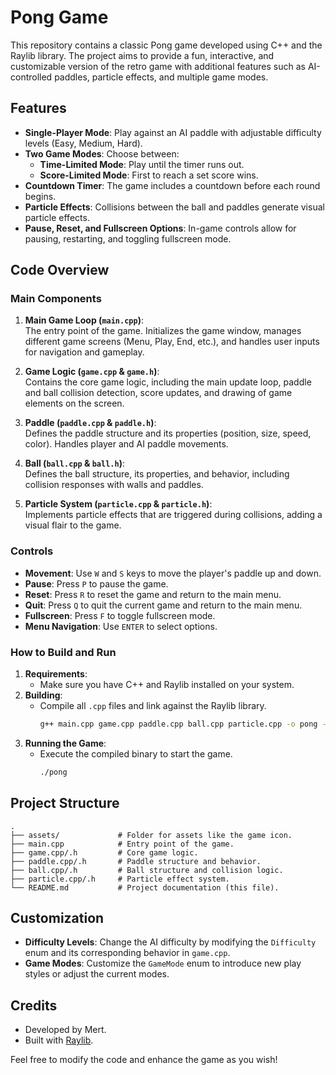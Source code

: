 
# Pong Game

This repository contains a classic Pong game developed using C++ and the Raylib library. The project aims to provide a fun, interactive, and customizable version of the retro game with additional features such as AI-controlled paddles, particle effects, and multiple game modes.

## Features
- **Single-Player Mode**: Play against an AI paddle with adjustable difficulty levels (Easy, Medium, Hard).
- **Two Game Modes**: Choose between:
  - **Time-Limited Mode**: Play until the timer runs out.
  - **Score-Limited Mode**: First to reach a set score wins.
- **Countdown Timer**: The game includes a countdown before each round begins.
- **Particle Effects**: Collisions between the ball and paddles generate visual particle effects.
- **Pause, Reset, and Fullscreen Options**: In-game controls allow for pausing, restarting, and toggling fullscreen mode.

## Code Overview

### Main Components
1. **Main Game Loop (`main.cpp`)**:  
   The entry point of the game. Initializes the game window, manages different game screens (Menu, Play, End, etc.), and handles user inputs for navigation and gameplay.

2. **Game Logic (`game.cpp` & `game.h`)**:  
   Contains the core game logic, including the main update loop, paddle and ball collision detection, score updates, and drawing of game elements on the screen.

3. **Paddle (`paddle.cpp` & `paddle.h`)**:  
   Defines the paddle structure and its properties (position, size, speed, color). Handles player and AI paddle movements.

4. **Ball (`ball.cpp` & `ball.h`)**:  
   Defines the ball structure, its properties, and behavior, including collision responses with walls and paddles.

5. **Particle System (`particle.cpp` & `particle.h`)**:  
   Implements particle effects that are triggered during collisions, adding a visual flair to the game.

### Controls
- **Movement**: Use `W` and `S` keys to move the player's paddle up and down.
- **Pause**: Press `P` to pause the game.
- **Reset**: Press `R` to reset the game and return to the main menu.
- **Quit**: Press `Q` to quit the current game and return to the main menu.
- **Fullscreen**: Press `F` to toggle fullscreen mode.
- **Menu Navigation**: Use `ENTER` to select options.

### How to Build and Run
1. **Requirements**: 
   - Make sure you have C++ and Raylib installed on your system.
2. **Building**:
   - Compile all `.cpp` files and link against the Raylib library.
     ```bash
     g++ main.cpp game.cpp paddle.cpp ball.cpp particle.cpp -o pong -lraylib
     ```
3. **Running the Game**:
   - Execute the compiled binary to start the game.
     ```bash
     ./pong
     ```

## Project Structure
```
.
├── assets/             # Folder for assets like the game icon.
├── main.cpp            # Entry point of the game.
├── game.cpp/.h         # Core game logic.
├── paddle.cpp/.h       # Paddle structure and behavior.
├── ball.cpp/.h         # Ball structure and collision logic.
├── particle.cpp/.h     # Particle effect system.
└── README.md           # Project documentation (this file).
```

## Customization
- **Difficulty Levels**: Change the AI difficulty by modifying the `Difficulty` enum and its corresponding behavior in `game.cpp`.
- **Game Modes**: Customize the `GameMode` enum to introduce new play styles or adjust the current modes.

## Credits
- Developed by Mert.
- Built with [Raylib](https://www.raylib.com/).

Feel free to modify the code and enhance the game as you wish!
